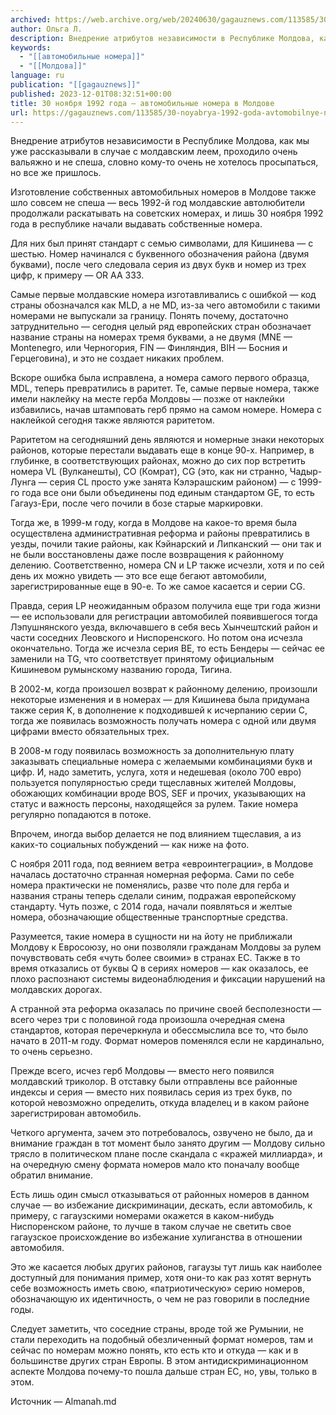 ```yaml
---
archived: https://web.archive.org/web/20240630/gagauznews.com/113585/30-noyabrya-1992-goda-avtomobilnye-nomera-v-moldove.html
author: Ольга Л.
description: Внедрение атрибутов независимости в Республике Молдова, как мы уже рассказывали в случае с молдавским леем, проходило очень вальяжно и не спеша, словно кому-то очень не хотелось просыпаться, но все же пришлось. Изготовление собственных автомобильных номеров в Молдове также шло совсем не спеша — весь 1992-й год молдавские автолюбители продолжали раскатывать на советских номерах, и лишь 30 ноября 1992 года в республике начали выдавать собственные номера. Для них был принят стандарт с семью символами, для Кишинева — с шестью. Номер начинался с буквенного обозначения района (двумя буквами), после чего следовала серия из двух букв и номер из трех цифр, к примеру […]
keywords:
  - "[[автомобильные номера]]"
  - "[[Молдова]]"
language: ru
publication: "[[gagauznews]]"
published: 2023-12-01T08:32:51+00:00
title: 30 ноября 1992 года — автомобильные номера в Молдове
url: https://gagauznews.com/113585/30-noyabrya-1992-goda-avtomobilnye-nomera-v-moldove.html
---
```


Внедрение атрибутов независимости в Республике Молдова, как мы уже рассказывали в случае с молдавским леем, проходило очень вальяжно и не спеша, словно кому-то очень не хотелось просыпаться, но все же пришлось.

Изготовление собственных автомобильных номеров в Молдове также шло совсем не спеша — весь 1992-й год молдавские автолюбители продолжали раскатывать на советских номерах, и лишь 30 ноября 1992 года в республике начали выдавать собственные номера.

Для них был принят стандарт с семью символами, для Кишинева — с шестью. Номер начинался с буквенного обозначения района (двумя буквами), после чего следовала серия из двух букв и номер из трех цифр, к примеру — OR AA 333.

Самые первые молдавские номера изготавливались с ошибкой — код страны обозначался как MLD, а не MD, из-за чего автомобили с такими номерами не выпускали за границу. Понять почему, достаточно затруднительно — сегодня целый ряд европейских стран обозначает название страны на номерах тремя буквами, а не двумя (MNE — Montenegro, или Черногория, FIN — Финляндия, BIH — Босния и Герцеговина), и это не создает никаких проблем.

Вскоре ошибка была исправлена, а номера самого первого образца, MDL, теперь превратились в раритет. Те, самые первые номера, также имели наклейку на месте герба Молдовы — позже от наклейки избавились, начав штамповать герб прямо на самом номере. Номера с наклейкой сегодня также являются раритетом.

Раритетом на сегодняшний день являются и номерные знаки некоторых районов, которые перестали выдавать еще в конце 90-х. Например, в глубинке, в соответствующих районах, можно до сих пор встретить номера VL (Вулканешты), CO (Комрат), CG (это, как ни странно, Чадыр-Лунга — серия CL просто уже занята Кэлэрашским районом) — с 1999-го года все они были объединены под единым стандартом GE, то есть Гагауз-Ери, после чего почили в бозе старые маркировки.

Тогда же, в 1999-м году, когда в Молдове на какое-то время была осуществлена административная реформа и районы превратились в уезды, почили такие районы, как Кэйнарский и Липканский — они так и не были восстановлены даже после возвращения к районному делению. Соответственно, номера CN и LP также исчезли, хотя и по сей день их можно увидеть — это все еще бегают автомобили, зарегистрированные еще в 90-е. То же самое касается и серии CG.

Правда, серия LP неожиданным образом получила еще три года жизни — ее использовали для регистрации автомобилей появившегося тогда Лэпушнянского уезда, включавшего в себя весь Хынчештский район и части соседних Леовского и Ниспоренского. Но потом она исчезла окончательно. Тогда же исчезла серия ВЕ, то есть Бендеры — сейчас ее заменили на TG, что соответствует принятому официальным Кишиневом румынскому названию города, Тигина.

В 2002-м, когда произошел возврат к районному делению, произошли некоторые изменения и в номерах — для Кишинева была придумана также серия K, в дополнение к подходившей к исчерпанию серии С, тогда же появилась возможность получать номера с одной или двумя цифрами вместо обязательных трех.

В 2008-м году появилась возможность за дополнительную плату заказывать специальные номера с желаемыми комбинациями букв и цифр. И, надо заметить, услуга, хотя и недешевая (около 700 евро) пользуется популярностью среди тщеславных жителей Молдовы, обожающих комбинации вроде BOS, SEF и прочих, указывающих на статус и важность персоны, находящейся за рулем. Такие номера регулярно попадаются в потоке.

Впрочем, иногда выбор делается не под влиянием тщеславия, а из каких-то социальных побуждений — как ниже на фото.

С ноября 2011 года, под веянием ветра «евроинтеграции», в Молдове началась достаточно странная номерная реформа. Сами по себе номера практически не поменялись, разве что поле для герба и названия страны теперь сделали синим, подражая европейскому стандарту. Чуть позже, с 2014 года, начали появляться и желтые номера, обозначающие общественные транспортные средства.

Разумеется, такие номера в сущности ни на йоту не приближали Молдову к Евросоюзу, но они позволяли гражданам Молдовы за рулем почувствовать себя «чуть более своими» в странах ЕС. Также в то время отказались от буквы Q в сериях номеров — как оказалось, ее плохо распознают системы видеонаблюдения и фиксации нарушений на молдавских дорогах.

А странной эта реформа оказалась по причине своей бесполезности — всего через три с половиной года произошла очередная смена стандартов, которая перечеркнула и обессмыслила все то, что было начато в 2011-м году. Формат номеров поменялся если не кардинально, то очень серьезно.

Прежде всего, исчез герб Молдовы — вместо него появился молдавский триколор. В отставку были отправлены все районные индексы и серия — вместо них появилась серия из трех букв, по которой невозможно определить, откуда владелец и в каком районе зарегистрирован автомобиль.

Четкого аргумента, зачем это потребовалось, озвучено не было, да и внимание граждан в тот момент было занято другим — Молдову сильно трясло в политическом плане после скандала с «кражей миллиарда», и на очередную смену формата номеров мало кто поначалу вообще обратил внимание.

Есть лишь один смысл отказываться от районных номеров в данном случае — во избежание дискриминации, дескать, если автомобиль, к примеру, с гагаузскими номерами окажется в каком-нибудь Ниспоренском районе, то лучше в таком случае не светить свое гагаузское происхождение во избежание хулиганства в отношении автомобиля.

Это же касается любых других районов, гагаузы тут лишь как наиболее доступный для понимания пример, хотя они-то как раз хотят вернуть себе возможность иметь свою, «патриотическую» серию номеров, обозначающую их идентичность, о чем не раз говорили в последние годы.

Следует заметить, что соседние страны, вроде той же Румынии, не стали переходить на подобный обезличенный формат номеров, там и сейчас по номерам можно понять, кто есть кто и откуда — как и в большинстве других стран Европы. В этом антидискриминационном аспекте Молдова почему-то пошла дальше стран ЕС, но, увы, только в этом.

Источник — Almanah.md